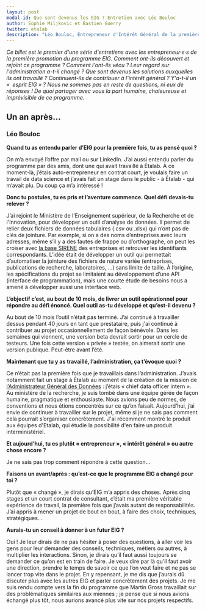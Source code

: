```yaml
---
layout: post
modal-id: Que sont devenus les EIG ? Entretien avec Léo Bouloc
author: Sophie Miljkovic et Bastien Guerry
twitter: etalab
description: "Léo Bouloc, Entrepreneur d'Intérêt Général de la première promotion, revient sur le défi qu'il a relevé avec Laurent Dupont au sein du ministère de l'Enseignement Supérieur, de la Recherche et de l'Innovation. Où en est-il ? Où en est l'outil qu'il a développé ? On fait le point, un an après."
---
```


*Ce billet est le premier d'une série d'entretiens avec les
entrepreneur·e·s de la première promotion du programme EIG.  Comment
ont-ils découvert et rejoint ce programme ? Comment l'ont-ils vécu ?
Leur regard sur l'administration a-t-il changé ?  Que sont devenus les
solutions auxquelles ils ont travaillé ?  Continuent-ils de contribuer
à l'intérêt général ? Y'a-t-il un «  esprit EIG » ?  Nous ne sommes
pas en reste de questions, ni eux de réponses !  De quoi partager avec
vous la part humaine, chaleureuse et imprévisible de ce programme.*

## Un an après...

### Léo Bouloc

**Quand tu as entendu parler d’EIG pour la première fois, tu as pensé
quoi ?**

On m’a envoyé l’offre par mail ou sur LinkedIn. J’ai aussi entendu
parler du programme par des amis, dont une qui avait travaillé à
Étalab.  À ce moment-là, j’étais auto-entrepreneur en contrat court,
je voulais faire un travail de data science et j’avais fait un stage
dans le public - à Étalab - qui m’avait plu.  Du coup ça m’a
intéressé !

**Donc tu postules, tu es pris et l’aventure commence. Quel défi
devais-tu relever ?**

J’ai rejoint le Ministère de  l’Enseignement
supérieur, de la Recherche et de l'Innovation, pour développer un outil d’analyse de données.  Il permet de
relier deux fichiers de données tabulaires (.csv ou .xlsx) qui n’ont
pas de clés de jointure. Par exemple, si on a des noms d’entreprises
avec leurs adresses, même s’il y a des fautes de frappe ou
d’orthographe, on peut les croiser avec [la base SIRENE](https://www.data.gouv.fr/fr/datasets/base-sirene-des-entreprises-et-de-leurs-etablissements-siren-siret/) des entreprises
et retrouver les identifiants correspondants. L’idée était de
développer un outil qui permettait d’automatiser la jointure des
fichiers de nature variée (entreprises, publications de recherche,
laboratoires, …) sans limite de taille.  À l’origine, les
spécifications du projet se limitaient au développement d’une API (interface de programmation),
mais une courte étude de besoins nous a amené à développer aussi une
interface web.

**L’objectif c’est, au bout de 10 mois, de livrer un outil
opérationnel pour répondre au défi énoncé. Quel outil as-tu développé
et qu’est-il devenu ?**

Au bout de 10 mois l’outil n’était pas terminé. J’ai continué à
travailler dessus pendant 40 jours en tant que prestataire, puis j'ai
continué à contribuer au projet occasionnellement de façon bénévole.
Dans les semaines qui viennent, une version beta devrait sortir
pour un cercle de testeurs.  Une fois cette version
« privée » testée, on aimerait sortir une version publique. Peut-être
avant l’été.

**Maintenant que tu y as travaillé, l’administration, ça t’évoque
quoi ?**

Ce n’était pas la première fois que je travaillais dans
l’administration. J’avais notamment fait un stage à Étalab au moment
de la création de la mission de [l’Administrateur Général des Données](https://agd.data.gouv.fr/) :
j’étais « chief data officer intern ». Au ministère de la recherche,
je suis tombé dans une équipe gérée de façon humaine, pragmatique et
enthousiaste.  Nous avions peu de normes, de conventions et nous étions concentrés
sur ce qu’on faisait.  Aujourd’hui, j’ai envie de continuer à
travailler sur le projet, même si je ne sais pas comment cela pourrait
s’organiser concrètement. J'ai récemment montré le produit aux équipes d'Etalab, qui étudie la possibilité d'en faire un produit interministériel.

**Et aujourd’hui, tu es plutôt « entrepreneur », « intérêt général »
ou autre chose encore ?**

Je ne sais pas trop comment répondre à cette question…

**Faisons un avant/après : qu’est-ce que le programme EIG a changé pour toi ?**

Plutôt que « changé », je dirais qu’EIG m’a appris des choses.  Après
cinq stages et un court contrat de consultant, c’était ma première
véritable expérience de travail, la première fois que j’avais autant
de responsabilités. J’ai appris à mener un projet de bout en bout, à
faire des choix, techniques, stratégiques…

**Aurais-tu un conseil à donner à un futur EIG ?**

Oui ! Je leur dirais de ne pas hésiter à poser des questions, à aller
voir les gens pour leur demander des conseils, techniques, métiers ou
autres, à multiplier les interactions.  Sinon, je dirais qu’il faut
aussi toujours se demander ce qu’on est en train de faire. Je veux
dire par là qu’il faut avoir une direction, prendre le temps de savoir
ce que l’on veut faire et ne pas se lancer trop vite dans le projet.
En y repensant, je me dis que j’aurais dû discuter plus avec les
autres EIG et parler concrètement des projets.  Je me suis rendu
compte vers la fin du programme que Martin Gross travaillait sur des
problématiques similaires aux miennes ; je pense que si nous avions
échangé plus tôt, nous aurions avancé plus vite sur nos projets
respectifs.

